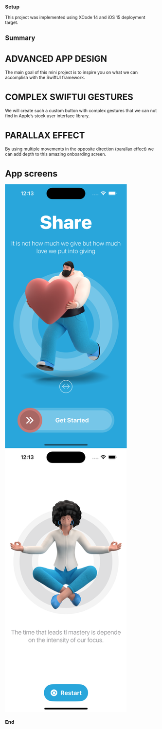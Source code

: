 ### Setup
This project was implemented using XCode 14 and iOS 15 deployment target.


## Summary

# ADVANCED APP DESIGN
The main goal of this mini project is to inspire you on what we can accomplish with the SwiftUI framework.

# COMPLEX SWIFTUI GESTURES
We will create such a custom button with complex gestures that we can not find in Apple’s stock user interface library.

# PARALLAX EFFECT
By using multiple movements in the opposite direction (parallax effect) we can add depth to this amazing onboarding screen.

# App screens
<img src="Screenshots/1.png" alt="drawing" width="400" heigh="867" align="middle"/>
<img src="Screenshots/2.png" alt="drawing" width="400" heigh="867" align="middle"/>
<!-- ![](Screenshots/1.png =400x867) -->
<!-- ![](Screenshots/2.png =400x867)  -->


### End
